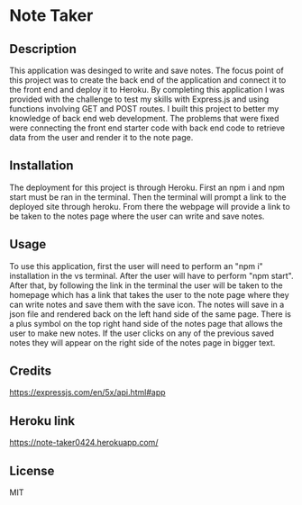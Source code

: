 # Note Taker 

## Description

This application was desinged to write and save notes. The focus point of this project was to create the back end of the application and connect it to the front end and deploy it to Heroku. By completing this application I was provided with the challenge to test my skills with Express.js and using functions involving GET and POST routes. I built this project to better my knowledge of back end web development. The problems that were fixed were connecting the front end starter code with back end code to retrieve data from the user and render it to the note page.

## Installation

The deployment for this project is through Heroku. First an npm i and npm start must be ran in the terminal. Then the terminal will prompt a link to the deployed site through heroku. From there the webpage will provide a link to be taken to the notes page where the user can write and save notes.

## Usage

To use this application, first the user will need to perform an "npm i" installation in the vs terminal. After the user will have to perform "npm start". After that, by following the link in the terminal the user will be taken to the homepage which has a link that takes the user to the note page where they can write notes and save them with the save icon. The notes will save in a json file and rendered back on the left hand side of the same page. There is a plus symbol on the top right hand side of the notes page that allows the user to make new notes. If the user clicks on any of the previous saved notes they will appear on the right side of the notes page in bigger text.

## Credits

https://expressjs.com/en/5x/api.html#app

## Heroku link

https://note-taker0424.herokuapp.com/

## License

MIT